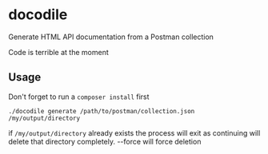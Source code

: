 # docodile

Generate HTML API documentation from a Postman collection

Code is terrible at the moment

Usage
-----

Don't forget to run a ```composer install``` first

```./docodile generate /path/to/postman/collection.json /my/output/directory```

if ```/my/output/directory``` already exists the process will exit as continuing will delete that directory completely. --force will force deletion

